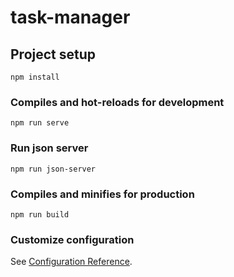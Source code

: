 # task-manager

## Project setup
```
npm install
```

### Compiles and hot-reloads for development
```
npm run serve
```

### Run json server
```
npm run json-server
```

### Compiles and minifies for production
```
npm run build
```

### Customize configuration
See [Configuration Reference](https://cli.vuejs.org/config/).
